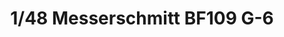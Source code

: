 ---
layout: product
title: "1/48 Messerschmitt BF109 G-6"
price: "5000" 
desc: "Maketa"
img_path: "/assets/img/TAM61117.webp"
brand: "Tamiya"
available: true
special_offer: false
new: true
soon: false
cat: "010000"
subcat: "010300"
subsubcat: "0N/A"
sifra: "TAM61117"
popular: false
spec: false
---